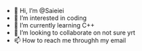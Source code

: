 - 👋 Hi, I’m @Saieiei
- 👀 I’m interested in coding
- 🌱 I’m currently learning C++
- 💞️ I’m looking to collaborate on not sure yrt
- 📫 How to reach me throughh my email

<!---
Saieiei/Saieiei is a ✨ special ✨ repository because its `README.md` (this file) appears on your GitHub profile.
You can click the Preview link to take a look at your changes.
--->
